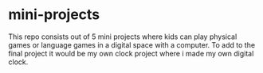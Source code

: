# mini-projects
This repo consists out of 5 mini projects where kids can play physical games or language games in a digital space with a computer.
To add to the final project it would be my own clock project where i made my own digital clock.
